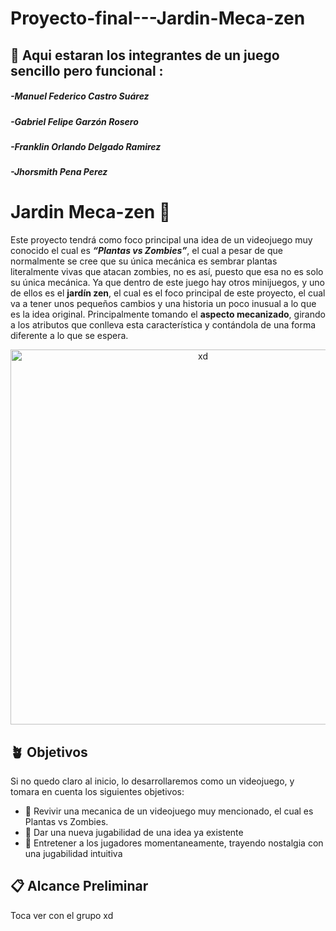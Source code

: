 # Proyecto-final---Jardin-Meca-zen
## 👥 Aqui estaran los integrantes de un juego sencillo pero funcional :

##### -*Manuel Federico Castro Suárez*
##### -*Gabriel Felipe Garzón Rosero*
##### -*Franklin Orlando Delgado Ramirez*
##### -*Jhorsmith Pena Perez*
# Jardin Meca-zen 🤖
Este proyecto tendrá como foco principal una idea de un videojuego muy conocido el cual es ***“Plantas vs Zombies”***, el cual a pesar de que normalmente se cree que su única mecánica es sembrar plantas literalmente vivas que atacan zombies, no es así, puesto que esa no es solo su única mecánica. Ya que dentro de este juego hay otros minijuegos, y uno de ellos es el **jardín zen**, el cual es el foco principal de este proyecto, el cual va a tener unos pequeños cambios y una historia un poco inusual a lo que es la idea original. Principalmente tomando el **aspecto mecanizado**, girando a los atributos que conlleva esta característica y contándola de una forma diferente a lo que se espera.

<div align="center">
  <img src="https://images-wixmp-ed30a86b8c4ca887773594c2.wixmp.com/f/910ef7ee-7fcd-4f55-9b6c-f2056fdda32c/dggelts-cddcc3f9-ca0d-4ef5-9c26-feffa101e690.png?token=eyJ0eXAiOiJKV1QiLCJhbGciOiJIUzI1NiJ9.eyJzdWIiOiJ1cm46YXBwOjdlMGQxODg5ODIyNjQzNzNhNWYwZDQxNWVhMGQyNmUwIiwiaXNzIjoidXJuOmFwcDo3ZTBkMTg4OTgyMjY0MzczYTVmMGQ0MTVlYTBkMjZlMCIsIm9iaiI6W1t7InBhdGgiOiJcL2ZcLzkxMGVmN2VlLTdmY2QtNGY1NS05YjZjLWYyMDU2ZmRkYTMyY1wvZGdnZWx0cy1jZGRjYzNmOS1jYTBkLTRlZjUtOWMyNi1mZWZmYTEwMWU2OTAucG5nIn1dXSwiYXVkIjpbInVybjpzZXJ2aWNlOmZpbGUuZG93bmxvYWQiXX0.mYwsYl0_f66TMJ7jIcQxcyyQzSVtMXHnscldHHXQbTM" alt="xd" width="600px">
</div>

## 🪴 Objetivos  
Si no quedo claro al inicio, lo desarrollaremos como un videojuego, y tomara en cuenta los siguientes objetivos:
- 🌱 Revivir una mecanica de un videojuego muy mencionado, el cual es Plantas vs Zombies.
- 🌱 Dar una nueva jugabilidad de una idea ya existente  
- 🌱 Entretener a los jugadores momentaneamente, trayendo nostalgia con una jugabilidad intuitiva

## 📋 Alcance Preliminar  
Toca ver con el grupo xd   

